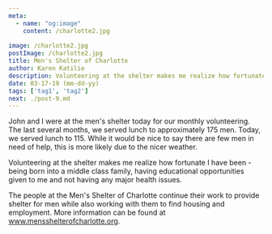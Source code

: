 ```yaml
---
meta:
  - name: "og:image"
    content: /charlotte2.jpg
    
image: /charlotte2.jpg
postImage: /charlotte2.jpg
title: Men's Shelter of Charlotte
author: Karen Katilie
description: Volunteering at the shelter makes me realize how fortunate I have been - being born into a middle class family, having educational opportunities given to me and not having any major health issues.
date: 03-17-19 (mm-dd-yy)
tags: ['tag1', 'tag2']
next: ./post-9.md
---
```


<BlogPost>
  <p>
    John and I were at the men's shelter today for our monthly volunteering. The last several months, we served lunch to approximately 175 men. Today, we served lunch to 115. While it would be nice to say there are few men in need of help, this is more likely due to the nicer weather.

Volunteering at the shelter makes me realize how fortunate I have been - being born into a middle class family, having educational opportunities given to me and not having any major health issues.

The people at the Men's Shelter of Charlotte continue their work to provide shelter for men while also working with them to find housing and employment. More information can be found at <a href="https://www.mensshelterofcharlotte.org">www.mensshelterofcharlotte.org</a>.

  </p>
</BlogPost>
